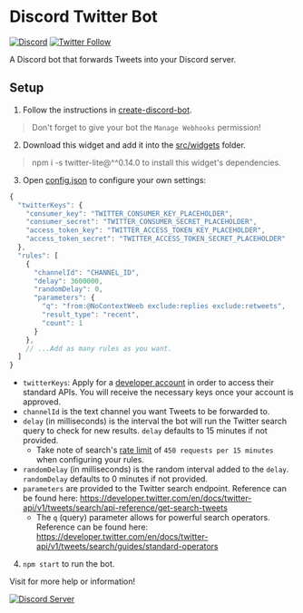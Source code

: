 # Discord Twitter Bot

[![Discord](https://discordapp.com/api/guilds/258167954913361930/embed.png)](https://discord.gg/WjEFnzC) [![Twitter Follow](https://img.shields.io/twitter/follow/peterthehan.svg?style=social)](https://twitter.com/peterthehan)

A Discord bot that forwards Tweets into your Discord server.

## Setup

1. Follow the instructions in [create-discord-bot](https://github.com/peterthehan/create-discord-bot).

> Don't forget to give your bot the `Manage Webhooks` permission!

2. Download this widget and add it into the [src/widgets](https://github.com/peterthehan/create-discord-bot/tree/master/app/src/widgets) folder.

> npm i -s twitter-lite@^^0.14.0 to install this widget's dependencies.

3. Open [config.json](https://github.com/peterthehan/discord-twitter-bot/blob/master/config.json) to configure your own settings:

```js
{
  "twitterKeys": {
    "consumer_key": "TWITTER_CONSUMER_KEY_PLACEHOLDER",
    "consumer_secret": "TWITTER_CONSUMER_SECRET_PLACEHOLDER",
    "access_token_key": "TWITTER_ACCESS_TOKEN_KEY_PLACEHOLDER",
    "access_token_secret": "TWITTER_ACCESS_TOKEN_SECRET_PLACEHOLDER"
  },
  "rules": [
    {
      "channelId": "CHANNEL_ID",
      "delay": 3600000,
      "randomDelay": 0,
      "parameters": {
        "q": "from:@NoContextWeeb exclude:replies exclude:retweets",
        "result_type": "recent",
        "count": 1
      }
    },
    // ...Add as many rules as you want.
  ]
}
```

- `twitterKeys`: Apply for a [developer account](https://developer.twitter.com/en/apply-for-access) in order to access their standard APIs. You will receive the necessary keys once your account is approved.
- `channelId` is the text channel you want Tweets to be forwarded to.
- `delay` (in milliseconds) is the interval the bot will run the Twitter search query to check for new results. `delay` defaults to 15 minutes if not provided.
  - Take note of search's [rate limit](https://developer.twitter.com/en/docs/twitter-api/v1/rate-limits) of `450 requests per 15 minutes` when configuring your rules.
- `randomDelay` (in milliseconds) is the random interval added to the `delay`. `randomDelay` defaults to 0 minutes if not provided.
- `parameters` are provided to the Twitter search endpoint. Reference can be found here: https://developer.twitter.com/en/docs/twitter-api/v1/tweets/search/api-reference/get-search-tweets
  - The `q` (query) parameter allows for powerful search operators. Reference can be found here: https://developer.twitter.com/en/docs/twitter-api/v1/tweets/search/guides/standard-operators

4. `npm start` to run the bot.

Visit for more help or information!

<a href="https://discord.gg/WjEFnzC">
  <img src="https://discordapp.com/api/guilds/258167954913361930/embed.png?style=banner2" title="Discord Server"/>
</a>
